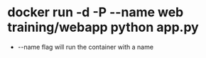 # docker run -d -P --name web training/webapp python app.py
* --name flag will run the container with a name

